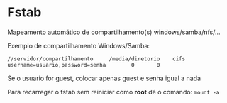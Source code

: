 # Fstab

Mapeamento automático de compartilhamento(s) windows/samba/nfs/...

Exemplo de compartilhamento Windows/Samba:

`//servidor/compartilhamento     /media/diretorio    cifs    username=usuario,password=senha        0       0`

Se o usuario for guest, colocar apenas guest e senha igual a nada

Para recarregar o fstab sem reiniciar como **root** dê o comando:
`mount -a`